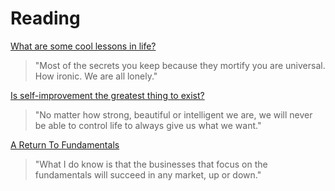 # Reading

[What are some cool lessons in life?](https://qr.ae/pGQ2lF)

> "Most of the secrets you keep because they mortify you are universal. How ironic. We are all lonely."

[Is self-improvement the greatest thing to exist?](https://qr.ae/pGQ2lD)

> "No matter how strong, beautiful or intelligent we are, we will never be able to control life to always give us what we want."

[A Return To Fundamentals](https://avc.com/2022/02/a-return-to-fundamentals/)

> "What I do know is that the businesses that focus on the fundamentals will succeed in any market, up or down."

